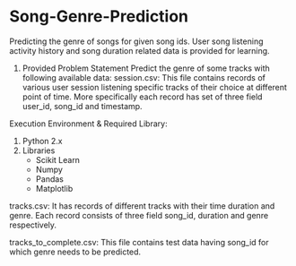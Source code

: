 # Song-Genre-Prediction
Predicting the genre of songs for given song ids. User song listening activity history and song duration related data is provided for learning.

1.	Provided Problem Statement
Predict the genre of some tracks with following available data:
session.csv: This file contains records of various user session listening specific tracks of their choice at different point of time. More specifically each record has set of three field user_id, song_id and timestamp.   
 
Execution Environment & Required Library:

1) Python 2.x
2) Libraries
   - Scikit Learn
   - Numpy
   - Pandas
   - Matplotlib
   
tracks.csv: It has records of different tracks with their time duration and genre. Each record consists of three field song_id, duration and genre respectively.
 
tracks_to_complete.csv: This file contains test data having song_id for which genre needs to be predicted.
